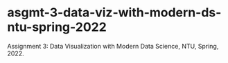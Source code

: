# asgmt-3-data-viz-with-modern-ds-ntu-spring-2022
Assignment 3: Data Visualization with Modern Data Science, NTU, Spring, 2022.
